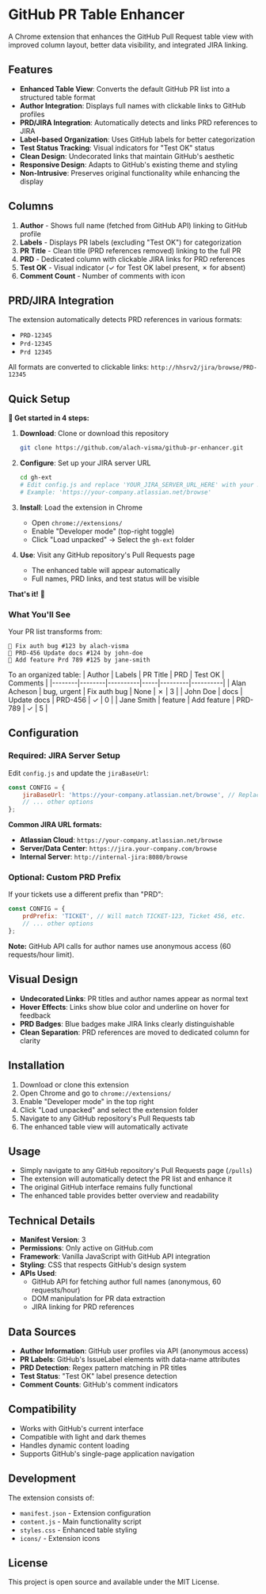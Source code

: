 # GitHub PR Table Enhancer

A Chrome extension that enhances the GitHub Pull Request table view with improved column layout, better data visibility, and integrated JIRA linking.

## Features

- **Enhanced Table View**: Converts the default GitHub PR list into a structured table format
- **Author Integration**: Displays full names with clickable links to GitHub profiles
- **PRD/JIRA Integration**: Automatically detects and links PRD references to JIRA
- **Label-based Organization**: Uses GitHub labels for better categorization
- **Test Status Tracking**: Visual indicators for "Test OK" status
- **Clean Design**: Undecorated links that maintain GitHub's aesthetic
- **Responsive Design**: Adapts to GitHub's existing theme and styling
- **Non-Intrusive**: Preserves original functionality while enhancing the display

## Columns

1. **Author** - Shows full name (fetched from GitHub API) linking to GitHub profile
2. **Labels** - Displays PR labels (excluding "Test OK") for categorization
3. **PR Title** - Clean title (PRD references removed) linking to the full PR
4. **PRD** - Dedicated column with clickable JIRA links for PRD references
5. **Test OK** - Visual indicator (✓ for Test OK label present, ✗ for absent)
6. **Comment Count** - Number of comments with icon

## PRD/JIRA Integration

The extension automatically detects PRD references in various formats:
- `PRD-12345`
- `Prd-12345` 
- `Prd 12345`

All formats are converted to clickable links: `http://hhsrv2/jira/browse/PRD-12345`

## Quick Setup

**🚀 Get started in 4 steps:**

1. **Download**: Clone or download this repository
   ```bash
   git clone https://github.com/alach-visma/github-pr-enhancer.git
   ```

2. **Configure**: Set up your JIRA server URL
   ```bash
   cd gh-ext
   # Edit config.js and replace 'YOUR_JIRA_SERVER_URL_HERE' with your JIRA URL
   # Example: 'https://your-company.atlassian.net/browse'
   ```

3. **Install**: Load the extension in Chrome
   - Open `chrome://extensions/`
   - Enable "Developer mode" (top-right toggle)
   - Click "Load unpacked" → Select the `gh-ext` folder

4. **Use**: Visit any GitHub repository's Pull Requests page
   - The enhanced table will appear automatically
   - Full names, PRD links, and test status will be visible

**That's it!** 🎉

### What You'll See

Your PR list transforms from:
```
🔸 Fix auth bug #123 by alach-visma
🔸 PRD-456 Update docs #124 by john-doe  
🔸 Add feature Prd 789 #125 by jane-smith
```

To an organized table:
| Author | Labels | PR Title | PRD | Test OK | Comments |
|--------|--------|----------|-----|---------|----------|
| Alan Acheson | bug, urgent | Fix auth bug | None | ✗ | 3 |
| John Doe | docs | Update docs | PRD-456 | ✓ | 0 |
| Jane Smith | feature | Add feature | PRD-789 | ✓ | 5 |

## Configuration

### Required: JIRA Server Setup

Edit `config.js` and update the `jiraBaseUrl`:

```javascript
const CONFIG = {
    jiraBaseUrl: 'https://your-company.atlassian.net/browse', // Replace with your JIRA URL
    // ... other options
};
```

**Common JIRA URL formats:**
- **Atlassian Cloud**: `https://your-company.atlassian.net/browse`
- **Server/Data Center**: `https://jira.your-company.com/browse` 
- **Internal Server**: `http://internal-jira:8080/browse`

### Optional: Custom PRD Prefix

If your tickets use a different prefix than "PRD":

```javascript
const CONFIG = {
    prdPrefix: 'TICKET', // Will match TICKET-123, Ticket 456, etc.
    // ... other options
};
```

**Note:** GitHub API calls for author names use anonymous access (60 requests/hour limit).

## Visual Design

- **Undecorated Links**: PR titles and author names appear as normal text
- **Hover Effects**: Links show blue color and underline on hover for feedback
- **PRD Badges**: Blue badges make JIRA links clearly distinguishable
- **Clean Separation**: PRD references are moved to dedicated column for clarity

## Installation

1. Download or clone this extension
2. Open Chrome and go to `chrome://extensions/`
3. Enable "Developer mode" in the top right
4. Click "Load unpacked" and select the extension folder
5. Navigate to any GitHub repository's Pull Requests tab
6. The enhanced table view will automatically activate

## Usage

- Simply navigate to any GitHub repository's Pull Requests page (`/pulls`)
- The extension will automatically detect the PR list and enhance it
- The original GitHub interface remains fully functional
- The enhanced table provides better overview and readability

## Technical Details

- **Manifest Version**: 3
- **Permissions**: Only active on GitHub.com
- **Framework**: Vanilla JavaScript with GitHub API integration
- **Styling**: CSS that respects GitHub's design system
- **APIs Used**: 
  - GitHub API for fetching author full names (anonymous, 60 requests/hour)
  - DOM manipulation for PR data extraction
  - JIRA linking for PRD references

## Data Sources

- **Author Information**: GitHub user profiles via API (anonymous access)
- **PR Labels**: GitHub's IssueLabel elements with data-name attributes  
- **PRD Detection**: Regex pattern matching in PR titles
- **Test Status**: "Test OK" label presence detection
- **Comment Counts**: GitHub's comment indicators

## Compatibility

- Works with GitHub's current interface
- Compatible with light and dark themes
- Handles dynamic content loading
- Supports GitHub's single-page application navigation

## Development

The extension consists of:
- `manifest.json` - Extension configuration
- `content.js` - Main functionality script
- `styles.css` - Enhanced table styling
- `icons/` - Extension icons

## License

This project is open source and available under the MIT License.

